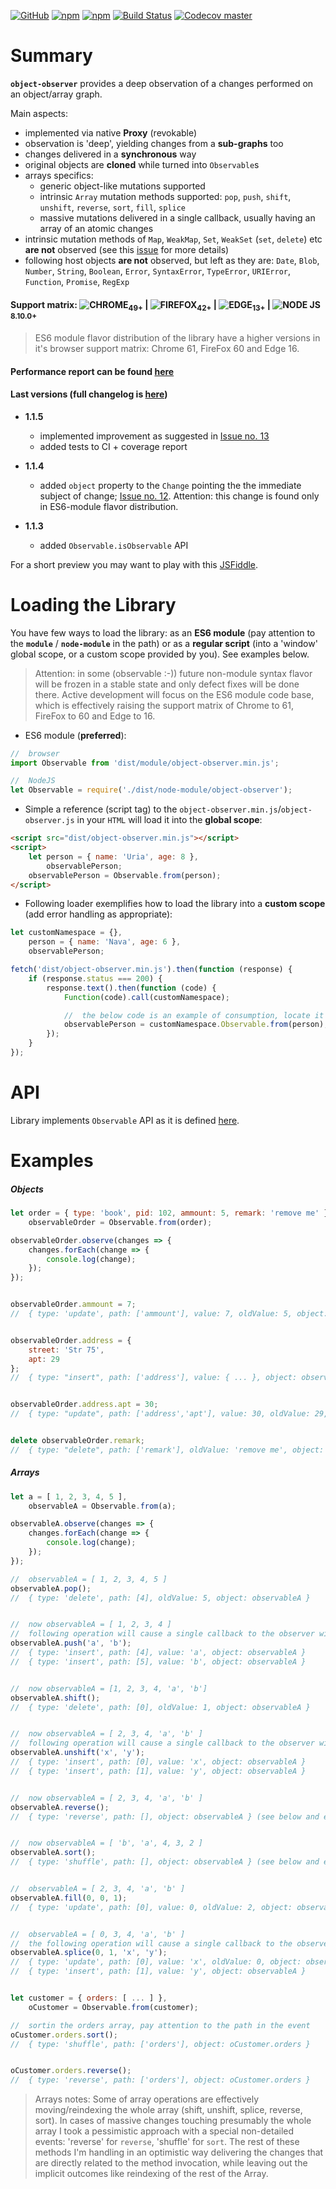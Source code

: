 [![GitHub](https://img.shields.io/github/license/gullerya/object-observer.svg)](https://github.com/gullerya/object-observer)
[![npm](https://img.shields.io/npm/v/object-observer.svg?label=npm%20object-observer)](https://www.npmjs.com/package/object-observer)
[![npm](https://img.shields.io/npm/v/@gullerya/observable.svg?label=npm%20@gullerya/observable)](https://www.npmjs.com/package/@gullerya/observable)
[![Build Status](https://travis-ci.org/gullerya/object-observer.svg?branch=master)](https://travis-ci.org/gullerya/object-observer)
[![Codecov master](https://img.shields.io/codecov/c/github/gullerya/object-observer/master.svg)](https://codecov.io/gh/gullerya/object-observer/branch/master)

# Summary

__`object-observer`__ provides a deep observation of a changes performed on an object/array graph.

Main aspects:
* implemented via native __Proxy__ (revokable)
* observation is 'deep', yielding changes from a __sub-graphs__ too
* changes delivered in a __synchronous__ way
* original objects are __cloned__ while turned into `Observable`s
* arrays specifics:
  * generic object-like mutations supported
  * intrinsic `Array` mutation methods supported: `pop`, `push`, `shift`, `unshift`, `reverse`, `sort`, `fill`, `splice`
  * massive mutations delivered in a single callback, usually having an array of an atomic changes
* intrinsic mutation methods of `Map`, `WeakMap`, `Set`, `WeakSet` (`set`, `delete`) etc __are not__ observed (see this [issue](https://github.com/gullerya/object-observer/issues/1) for more details)
* following host objects __are not__ observed, but left as they are: `Date`, `Blob`, `Number`, `String`, `Boolean`, `Error`, `SyntaxError`, `TypeError`, `URIError`, `Function`, `Promise`, `RegExp`

#### Support matrix: ![CHROME](https://github.com/gullerya/object-observer/raw/master/docs/browser_icons/chrome.png)<sub>49+</sub> | ![FIREFOX](https://github.com/gullerya/object-observer/raw/master/docs/browser_icons/firefox.png)<sub>42+</sub> | ![EDGE](https://github.com/gullerya/object-observer/raw/master/docs/browser_icons/edge.png)<sub>13+</sub> | ![NODE JS](https://github.com/gullerya/object-observer/raw/master/docs/browser_icons/nodejs.png) <sub>8.10.0+</sub>

> ES6 module flavor distribution of the library have a higher versions in it's browser support matrix: Chrome 61, FireFox 60 and Edge 16.

#### Performance report can be found [here](https://github.com/gullerya/object-observer/blob/master/docs/performance-report.md)

#### Last versions (full changelog is [here](https://github.com/gullerya/object-observer/blob/master/docs/changelog.md))

* __1.1.5__
  * implemented improvement as suggested in [Issue no. 13](https://github.com/gullerya/object-observer/issues/13)
  * added tests to CI + coverage report

* __1.1.4__
  * added `object` property to the `Change` pointing the the immediate subject of change; [Issue no. 12](https://github.com/gullerya/object-observer/issues/12). Attention: this change is found only in ES6-module flavor distribution.

* __1.1.3__
  * added `Observable.isObservable` API

For a short preview you may want to play with this [JSFiddle](https://jsfiddle.net/gullerya/5a4tyoqs/).

# Loading the Library

You have few ways to load the library: as an __ES6 module__ (pay attention to the __`module`__ / __`node-module`__ in the path) or as a __regular script__ (into a 'window' global scope, or a custom scope provided by you). See examples below.

> Attention: in some (observable :-)) future non-module syntax flavor will be frozen in a stable state and only defect fixes will be done there.
Active development will focus on the ES6 module code base, which is effectively raising the support matrix of Chrome to 61, FireFox to 60 and Edge to 16.

* ES6 module (__preferred__):
```javascript
//  browser
import Observable from 'dist/module/object-observer.min.js';

//  NodeJS
let Observable = require('./dist/node-module/object-observer');
```

* Simple a reference (script tag) to the `object-observer.min.js`/`object-observer.js` in your `HTML` will load it into the __global scope__:
```html
<script src="dist/object-observer.min.js"></script>
<script>
    let person = { name: 'Uria', age: 8 },
        observablePerson;
    observablePerson = Observable.from(person);
</script>
```

* Following loader exemplifies how to load the library into a __custom scope__ (add error handling as appropriate):
```javascript
let customNamespace = {},
    person = { name: 'Nava', age: 6 },
    observablePerson;

fetch('dist/object-observer.min.js').then(function (response) {
    if (response.status === 200) {
        response.text().then(function (code) {
            Function(code).call(customNamespace);

            //	the below code is an example of consumption, locate it in your app lifecycle/flow as appropriate
            observablePerson = customNamespace.Observable.from(person);
        });
    }
});
```

# API

Library implements `Observable` API as it is defined [here](https://github.com/gullerya/object-observer/blob/master/docs/observable.md).

# Examples

##### Objects
```javascript
let order = { type: 'book', pid: 102, ammount: 5, remark: 'remove me' },
    observableOrder = Observable.from(order);

observableOrder.observe(changes => {
    changes.forEach(change => {
        console.log(change);
    });
});


observableOrder.ammount = 7;
//  { type: 'update', path: ['ammount'], value: 7, oldValue: 5, object: observableOrder }


observableOrder.address = {
    street: 'Str 75',
    apt: 29
};
//  { type: "insert", path: ['address'], value: { ... }, object: observableOrder }


observableOrder.address.apt = 30;
//  { type: "update", path: ['address','apt'], value: 30, oldValue: 29, object: observableOrder.address }


delete observableOrder.remark;
//  { type: "delete", path: ['remark'], oldValue: 'remove me', object: observableOrder }
```

##### Arrays

```javascript
let a = [ 1, 2, 3, 4, 5 ],
    observableA = Observable.from(a);

observableA.observe(changes => {
    changes.forEach(change => {
        console.log(change);
    });
});

//  observableA = [ 1, 2, 3, 4, 5 ]
observableA.pop();
//  { type: 'delete', path: [4], oldValue: 5, object: observableA }


//  now observableA = [ 1, 2, 3, 4 ]
//  following operation will cause a single callback to the observer with an array of 2 changes in it)
observableA.push('a', 'b');
//  { type: 'insert', path: [4], value: 'a', object: observableA }
//  { type: 'insert', path: [5], value: 'b', object: observableA }


//  now observableA = [1, 2, 3, 4, 'a', 'b']
observableA.shift();
//  { type: 'delete', path: [0], oldValue: 1, object: observableA }


//  now observableA = [ 2, 3, 4, 'a', 'b' ]
//  following operation will cause a single callback to the observer with an array of 2 changes in it)
observableA.unshift('x', 'y');
//  { type: 'insert', path: [0], value: 'x', object: observableA }
//  { type: 'insert', path: [1], value: 'y', object: observableA }


//  now observableA = [ 2, 3, 4, 'a', 'b' ]
observableA.reverse();
//  { type: 'reverse', path: [], object: observableA } (see below and exampe of this event for nested array)


//  now observableA = [ 'b', 'a', 4, 3, 2 ]
observableA.sort();
//  { type: 'shuffle', path: [], object: observableA } (see below and exampe of this event for nested array)


//  observableA = [ 2, 3, 4, 'a', 'b' ]
observableA.fill(0, 0, 1);
//  { type: 'update', path: [0], value: 0, oldValue: 2, object: observableA }


//  observableA = [ 0, 3, 4, 'a', 'b' ]
//  the following operation will cause a single callback to the observer with an array of 2 changes in it)
observableA.splice(0, 1, 'x', 'y');
//  { type: 'update', path: [0], value: 'x', oldValue: 0, object: observableA }
//  { type: 'insert', path: [1], value: 'y', object: observableA }


let customer = { orders: [ ... ] },
    oCustomer = Observable.from(customer);

//  sortin the orders array, pay attention to the path in the event
oCustomer.orders.sort();
//  { type: 'shuffle', path: ['orders'], object: oCustomer.orders }


oCustomer.orders.reverse();
//  { type: 'reverse', path: ['orders'], object: oCustomer.orders }
```
> Arrays notes: Some of array operations are effectively moving/reindexing the whole array (shift, unshift, splice, reverse, sort).
In cases of massive changes touching presumably the whole array I took a pessimistic approach with a special non-detailed events: 'reverse' for `reverse`, 'shuffle' for `sort`. The rest of these methods I'm handling in an optimistic way delivering the changes that are directly related to the method invocation, while leaving out the implicit outcomes like reindexing of the rest of the Array.
